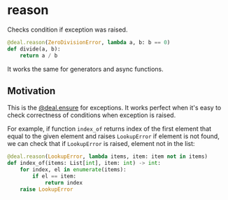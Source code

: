# reason

Checks condition if exception was raised.

```python
@deal.reason(ZeroDivisionError, lambda a, b: b == 0)
def divide(a, b):
    return a / b
```

It works the same for generators and async functions.

## Motivation

This is the [@deal.ensure](./ensure.html) for exceptions. It works perfect when it's easy to check correctness of conditions when exception is raised.

For example, if function `index_of` returns index of the first element that equal to the given element and raises `LookupError` if element is not found, we can check that if `LookupError` is raised, element not in the list:

```python
@deal.reason(LookupError, lambda items, item: item not in items)
def index_of(items: List[int], item: int) -> int:
    for index, el in enumerate(items):
        if el == item:
            return index
    raise LookupError
```
